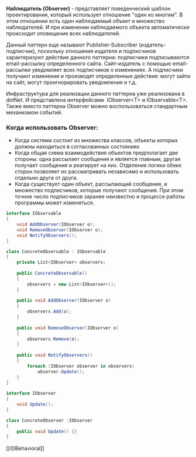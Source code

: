 **Наблюдатель (Observer)** - представляет поведенческий шаблон проектирования, который использует отношение "один ко многим". В этом отношении есть один наблюдаемый объект и множество наблюдателей. И при изменении наблюдаемого объекта автоматически происходит оповещение всех наблюдателей.

Данный паттерн еще называют Publisher-Subscriber (издатель-подписчик), поскольку отношения издателя и подписчиков характеризуют действие данного паттерна: подписчики подписываются email-рассылку определенного сайта. Сайт-издатель с помощью email-рассылки уведомляет всех подписчиков о изменениях. А подписчики получают изменения и производят определенные действия: могут зайти на сайт, могут проигнорировать уведомления и т.д.

Инфраструктура для реализации данного паттерна уже реализована в dotNet. И представлена интерфейсами  IObserver\<T> и IObservable\<T>. Также вместо паттерна Observer можно воспользоваться стандартным механизмом событий. 

### Когда использовать Observer:

- Когда система состоит из множества классов, объекты которых должны находиться в согласованных состояниях
- Когда общая схема взаимодействия объектов предполагает две стороны: одна рассылает сообщения и является главным, другая получает сообщения и реагирует на них. Отделение логики обеих сторон позволяет их рассматривать независимо и использовать отдельно друга от друга.
- Когда существует один объект, рассылающий сообщения, и множество подписчиков, которые получают сообщения. При этом точное число подписчиков заранее неизвестно и процессе работы программы может изменяться.

```c#
interface IObservable
{
    void AddObserver(IObserver o);
    void RemoveObserver(IObserver o);
    void NotifyObservers();
}

class ConcreteObservable : IObservable
{
    private List<IObserver> observers;
    
    public ConcreteObservable()
    {
        observers = new List<IObserver>();
    }
    
    public void AddObserver(IObserver o)
    {
        observers.Add(o);
    }
 
    public void RemoveObserver(IObserver o)
    {
        observers.Remove(o);
    }
 
    public void NotifyObservers()
    {
        foreach (IObserver observer in observers)
            observer.Update();
    }
}
 
interface IObserver
{
    void Update();
}

class ConcreteObserver :IObserver
{
    public void Update() {}
}
```

[[🟡Behavioral]]